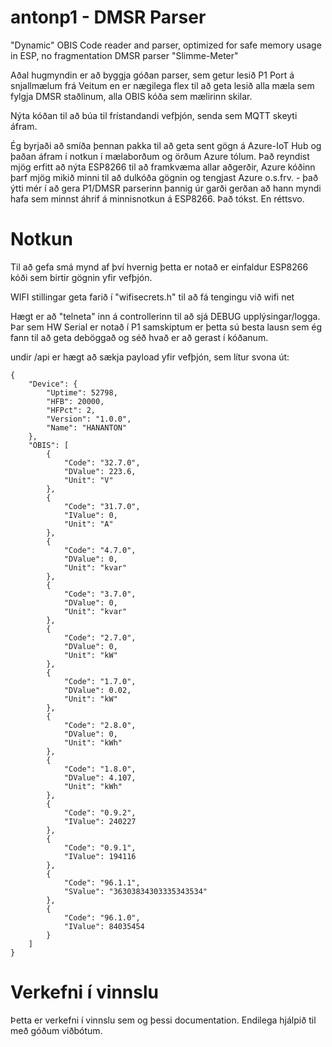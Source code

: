 # antonp1 - DMSR Parser
"Dynamic" OBIS Code reader and parser, optimized for safe memory usage in ESP, no fragmentation
DMSR parser "Slimme-Meter"

Aðal hugmyndin er að byggja góðan parser, sem getur lesið P1 Port á snjallmælum frá Veitum en er nægilega flex til að geta
lesið alla mæla sem fylgja DMSR staðlinum, alla OBIS kóða sem mælirinn skilar.

Nýta kóðan til að búa til frístandandi vefþjón, senda sem MQTT skeyti áfram.

Ég byrjaði að smíða þennan pakka til að geta sent gögn á Azure-IoT Hub og þaðan áfram í notkun í mælaborðum og örðum Azure tólum. Það reyndist mjög erfitt að nýta ESP8266 til að framkvæma allar aðgerðir, Azure kóðinn þarf mjög mikið minni til að dulkóða gögnin og tengjast Azure o.s.frv. - það ýtti mér í að gera P1/DMSR parserinn þannig úr garði gerðan að hann myndi hafa sem minnst áhrif á 
minnisnotkun á ESP8266. Það tókst. En réttsvo.
# Notkun
Til að gefa smá mynd af því hvernig þetta er notað er einfaldur ESP8266 kóði sem birtir gögnin yfir vefþjón. 

WIFI stillingar geta farið í "wifisecrets.h" til að fá tengingu við wifi net

Hægt er að "telneta" inn á controllerinn til að sjá DEBUG upplýsingar/logga. Þar sem HW Serial er notað í P1 samskiptum er þetta sú
besta lausn sem ég fann til að geta deböggað og séð hvað er að gerast í kóðanum.

undir /api er hægt að sækja payload yfir vefþjón, sem lítur svona út:

```
{
    "Device": {
        "Uptime": 52798,
        "HFB": 20000,
        "HFPct": 2,
        "Version": "1.0.0",
        "Name": "HANANTON"
    },
    "OBIS": [
        {
            "Code": "32.7.0",
            "DValue": 223.6,
            "Unit": "V"
        },
        {
            "Code": "31.7.0",
            "IValue": 0,
            "Unit": "A"
        },
        {
            "Code": "4.7.0",
            "DValue": 0,
            "Unit": "kvar"
        },
        {
            "Code": "3.7.0",
            "DValue": 0,
            "Unit": "kvar"
        },
        {
            "Code": "2.7.0",
            "DValue": 0,
            "Unit": "kW"
        },
        {
            "Code": "1.7.0",
            "DValue": 0.02,
            "Unit": "kW"
        },
        {
            "Code": "2.8.0",
            "DValue": 0,
            "Unit": "kWh"
        },
        {
            "Code": "1.8.0",
            "DValue": 4.107,
            "Unit": "kWh"
        },
        {
            "Code": "0.9.2",
            "IValue": 240227
        },
        {
            "Code": "0.9.1",
            "IValue": 194116
        },
        {
            "Code": "96.1.1",
            "SValue": "36303834303335343534"
        },
        {
            "Code": "96.1.0",
            "IValue": 84035454
        }
    ]
}
```

# Verkefni í vinnslu
Þetta er verkefni í vinnslu sem og þessi documentation. Endilega hjálpið til með góðum viðbótum.